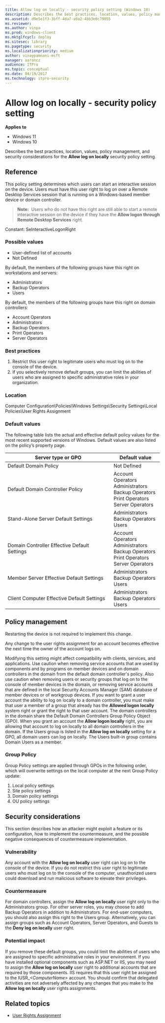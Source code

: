 ```yaml
---
title: Allow log on locally - security policy setting (Windows 10)
description: Describes the best practices, location, values, policy management, and security considerations for the Allow log on locally security policy setting.
ms.assetid: d9e5e1f3-3bff-4da7-a9a2-4bb3e0c79055
ms.reviewer: 
ms.author: vinpa
ms.prod: windows-client
ms.mktglfcycl: deploy
ms.sitesec: library
ms.pagetype: security
ms.localizationpriority: medium
author: vinaypamnani-msft
manager: aaroncz
audience: ITPro
ms.topic: conceptual
ms.date: 04/19/2017
ms.technology: itpro-security
---
```


# Allow log on locally - security policy setting

**Applies to**
-   Windows 11
-   Windows 10

Describes the best practices, location, values, policy management, and security considerations for the **Allow log on locally** security policy setting.

## Reference

This policy setting determines which users can start an interactive session on the device. Users must have this user right to log on over a Remote Desktop Services session that is running on a Windows-based member device or domain controller.
> **Note:**  Users who do not have this right are still able to start a remote interactive session on the device if they have the **Allow logon through Remote Desktop Services** right.
 
Constant: SeInteractiveLogonRight

### Possible values

-   User-defined list of accounts
-   Not Defined

By default, the members of the following groups have this right on workstations and servers:

-   Administrators
-   Backup Operators
-   Users

By default, the members of the following groups have this right on domain controllers:

-   Account Operators
-   Administrators
-   Backup Operators
-   Print Operators
-   Server Operators

### Best practices

1.  Restrict this user right to legitimate users who must log on to the console of the device.
2.  If you selectively remove default groups, you can limit the abilities of users who are assigned to specific administrative roles in your organization.

### Location

Computer Configuration\\Policies\\Windows Settings\\Security Settings\\Local Policies\\User Rights Assignment

### Default values

The following table lists the actual and effective default policy values for the most recent supported versions of Windows. Default values are also listed on the policy’s property page.

| Server type or GPO | Default value |
| - | - |
| Default Domain Policy| Not Defined |
| Default Domain Controller Policy | Account Operators<br>Administrators<br>Backup Operators<br>Print Operators<br>Server Operators |
| Stand-Alone Server Default Settings| Administrators<br>Backup Operators<br>Users |
| Domain Controller Effective Default Settings | Account Operators<br>Administrators<br>Backup Operators<br>Print Operators<br>Server Operators |
| Member Server Effective Default Settings | Administrators<br>Backup Operators<br>Users |
| Client Computer Effective Default Settings | Administrators<br>Backup Operators<br>Users |
 
## Policy management

Restarting the device is not required to implement this change.

Any change to the user rights assignment for an account becomes effective the next time the owner of the account logs on.

Modifying this setting might affect compatibility with clients, services, and applications. Use caution when removing service accounts that are used by components and by programs on member devices and on domain controllers in the domain from the default domain controller's policy. Also use caution when removing users or security groups that log on to the console of member devices in the domain, or removing service accounts that are defined in the local Security Accounts Manager (SAM) database of member devices or of workgroup devices.
If you want to grant a user account the ability to log on locally to a domain controller, you must make that user a member of a group that already has the **Allowed logon locally** system right or grant the right to that user account.
The domain controllers in the domain share the Default Domain Controllers Group Policy Object (GPO). When you grant an account the **Allow logon locally** right, you are allowing that account to log on locally to all domain controllers in the domain.
If the Users group is listed in the **Allow log on locally** setting for a GPO, all domain users can log on locally. The Users built-in group contains Domain Users as a member.

### Group Policy

Group Policy settings are applied through GPOs in the following order, which will overwrite settings on the local computer at the next Group Policy update:

1.  Local policy settings
2.  Site policy settings
3.  Domain policy settings
4.  OU policy settings

## Security considerations

This section describes how an attacker might exploit a feature or its configuration, how to implement the countermeasure, and the possible negative consequences of countermeasure implementation.

### Vulnerability

Any account with the **Allow log on locally** user right can log on to the console of the device. If you do not restrict this user right to legitimate users who must log on to the console of the computer, unauthorized users could download and run malicious software to elevate their privileges.

### Countermeasure

For domain controllers, assign the **Allow log on locally** user right only to the Administrators group. For other server roles, you may choose to add Backup Operators in addition to Administrators. For end-user computers, you should also assign this right to the Users group.
Alternatively, you can assign groups such as Account Operators, Server Operators, and Guests to the **Deny log on locally** user right.

### Potential impact

If you remove these default groups, you could limit the abilities of users who are assigned to specific administrative roles in your environment. If you have installed optional components such as ASP.NET or IIS, you may need to assign the **Allow log on locally** user right to additional accounts that are required by those components. IIS requires that this user right be assigned to the IUSR\_*&lt;ComputerName&gt;* account. You should confirm that delegated activities are not adversely affected by any changes that you make to the **Allow log on locally** user rights assignments.

## Related topics
- [User Rights Assignment](user-rights-assignment.md)
 
 
